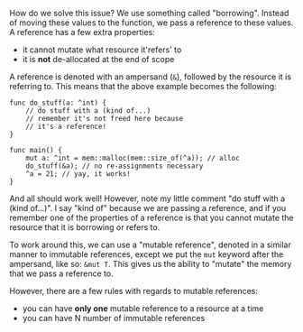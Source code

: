 How do we solve this issue? We use something called "borrowing". Instead of
moving these values to the function, we pass a reference to these values.
A reference has a few extra properties:

* it cannot mutate what resource it'refers' to
* it is **not** de-allocated at the end of scope

A reference is denoted with an ampersand (`&`), followed by the resource it
is referring to. This means that the above example becomes the following:

    func do_stuff(a: ^int) {
        // do stuff with a (kind of...)
        // remember it's not freed here because
        // it's a reference!
    }

    func main() {
        mut a: ^int = mem::malloc(mem::size_of(^a)); // alloc
        do_stuff(&a); // no re-assignments necessary
        ^a = 21; // yay, it works!
    }

And all should work well! However, note my little comment "do stuff with a (kind of...)". I say "kind of" because we are passing a reference, and if you
remember one of the properties of a reference is that you cannot mutate the
resource that it is borrowing or refers to.

To work around this, we can use a "mutable reference", denoted in a similar manner to
immutable references, except we put the `mut` keyword after the ampersand,
like so: `&mut T`. This gives us the ability to "mutate" the memory that we pass a reference to.

However, there are a few rules with regards to mutable references:

* you can have **only one** mutable reference to a resource at a time
* you can have N number of immutable references